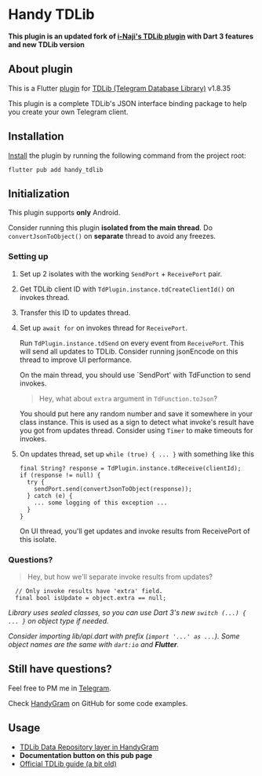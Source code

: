 # Handy TDLib

**This plugin is an updated fork of [i-Naji's TDLib plugin](https://github.com/i-Naji/tdlib) with Dart 3 features and new TDLib version**

## About plugin

This is a Flutter [plugin](https://pub.dev/packages/handy_tdlib) for [TDLib (Telegram Database Library)](https://github.com/tdlib) v1.8.35

This plugin is a complete TDLib's JSON interface binding package to help you create your own Telegram client.

## Installation
[Install](https://pub.dev/packages/handy_tdlib/versions/2.0.0/install) the plugin by running the following command from the project root:
```
flutter pub add handy_tdlib
```

## Initialization
This plugin supports **only** Android.

Consider running this plugin **isolated from the main thread**. Do `convertJsonToObject()`
on **separate** thread to avoid any freezes.

### Setting up

1. Set up 2 isolates with the working `SendPort` + `ReceivePort` pair.

2. Get TDLib client ID with `TdPlugin.instance.tdCreateClientId()` on invokes thread.

3. Transfer this ID to updates thread.

4. Set up `await for` on invokes thread for `ReceivePort`.

   Run `TdPlugin.instance.tdSend` on every event from `ReceivePort`. This will send
   all updates to TDLib. Consider running jsonEncode on this thread to improve UI performance.

   On the main thread, you should use `SendPort' with TdFunction to send invokes.

   > Hey, what about `extra` argument in `TdFunction.toJson`?

   You should put here any random number and save it somewhere in your class instance. This is used as a sign to detect what invoke's result have you got from updates thread. Consider using `Timer` to make timeouts for invokes.

5.  On updates thread, set up `while (true) { ... }` with something like this
    ```
    final String? response = TdPlugin.instance.tdReceive(clientId);
    if (response != null) {
      try {
        sendPort.send(convertJsonToObject(response));
      } catch (e) {
        ... some logging of this exception ...
      }
    }
    ```
    On UI thread, you'll get updates and invoke results from ReceivePort of this isolate.

### Questions?

> Hey, but how we'll separate invoke results from updates?

```
  // Only invoke results have 'extra' field.
  final bool isUpdate = object.extra == null;
```

*Library uses sealed classes, so you can use Dart 3's new `switch (...) { ... }` on object type if needed.*

*Consider importing lib/api.dart with prefix (`import '...' as ...`). Some object names are the same with `dart:io` and **Flutter**.*

## Still have questions?

Feel free to PM me in [Telegram](https://t.me/tdrkDev).

Check [HandyGram](https://github.com/HandyGram) on GitHub for some code examples.

## Usage

* [TDLib Data Repository layer in HandyGram](https://github.com/HandyGram/HandyGram/tree/main/lib/src/common/tdlib)
* **Documentation button on this pub page**
* [Official TDLib guide (a bit old)](https://core.telegram.org/tdlib/getting-started)
